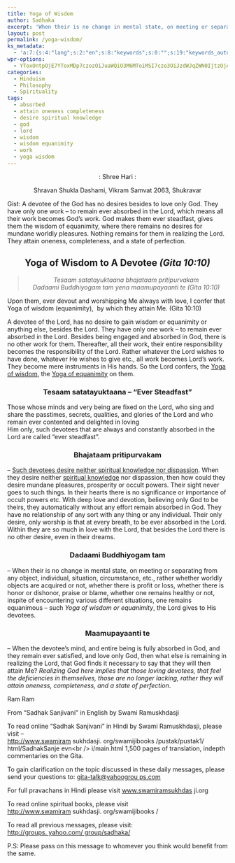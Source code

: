 ```yaml
---
title: Yoga of Wisdom
author: Sadhaka
excerpt: 'When their is no change in mental state, on meeting or separating from any object, individual, situation, circumstance, etc., rather whether worldly objects are acquired or not, whether there is profit or loss, whether there is honor or dishonor, praise or blame, whether one remains healthy or not, inspite of encountering various different situations, one remains equanimous - such Yoga of wisdom or equanimity, the Lord gives to His devotees.'
layout: post
permalink: /yoga-wisdom/
ks_metadata:
  - 'a:7:{s:4:"lang";s:2:"en";s:8:"keywords";s:0:"";s:19:"keywords_autoupdate";s:1:"0";s:11:"description";s:0:"";s:22:"description_autoupdate";s:1:"0";s:5:"title";s:0:"";s:6:"robots";s:12:"index,follow";}'
wpr-options:
  - YToxOntpOjE7YToxMDp7czozOiJuaWQiO3M6MToiMSI7czo3OiJzdWJqZWN0IjtzOjA6IiI7czo4OiJ0ZXh0Ym9keSI7czowOiIiO3M6ODoiaHRtbGJvZHkiO3M6MDoiIjtzOjc6ImRpc2FibGUiO2k6MDtzOjE1OiJub2N1c3RvbWl6YXRpb24iO2k6MTtzOjEyOiJub3Bvc3RzZXJpZXMiO2k6MTtzOjEwOiJodG1sZW5hYmxlIjtpOjE7czoxMjoiYXR0YWNoaW1hZ2VzIjtpOjE7czoyMToic2tpcGFjdGl2ZXN1YnNjcmliZXJzIjtpOjE7fX0=
categories:
  - Hinduism
  - Philosophy
  - Spirituality
tags:
  - absorbed
  - attain oneness completeness
  - desire spiritual knowledge
  - god
  - lord
  - wisdom
  - wisdom equanimity
  - work
  - yoga wisdom
---
```

<p style="text-align: center;">
  : Shree Hari :
</p>

<p style="text-align: center;">
  Shravan Shukla Dashami, Vikram Samvat 2063, Shukravar
</p>

Gist: A devotee of the God has no desires besides to love only God. They have only one work &#8211; to remain ever absorbed in the Lord, which means all their work becomes God&#8217;s work. God makes them ever steadfast, gives them the wisdom of equanimity, where there remains no desires for mundane worldly pleasures. Nothing remains for them in realizing the Lord. They attain oneness, completeness, and a state of perfection.

<h2 style="text-align: center;">
  Yoga of Wisdom to A Devotee<em><strong> (Gita 10:10)</strong></em>
</h2>

> <p style="text-align: center;">
>   <em>Tesaam satatayuktaana bhajataam pritipurvakam</em><br /> <em> Dadaami Buddhiyogam tam yena maamupayaanti te (Gita 10:10)<br /> </em>
> </p>

Upon them, ever devout and worshipping Me always with love, I confer that Yoga of wisdom (equanimity),  by which they attain Me. (Gita 10:10)

A devotee of the Lord, has no desire to gain wisdom or equanimity or anything else, besides the Lord. They have only one work &#8211; to remain ever absorbed in the Lord. Besides being engaged and absorbed in God, there is no other work for them. Thereafter, all their work, their entire responsibility becomes the responsibility of the Lord. Rather whatever the Lord wishes to have done, whatever He wishes to give etc., all work becomes Lord&#8217;s work. They become mere instruments in His hands. So the Lord confers, the [<span style="text-decoration: underline;">Yoga of wisdom</span>][1], the <span style="text-decoration: underline;">Yoga of equanimity</span> on them.

<h3 style="text-align: center;">
  Tesaam satatayuktaana &#8211; &#8220;Ever Steadfast&#8221;
</h3>

Those whose minds and very being are fixed on the Lord, who sing and share the passtimes, secrets, qualities, and glories of the Lord and who remain ever contented and delighted in loving  
Him only, such devotees that are always and constantly absorbed in the Lord are called &#8220;ever steadfast&#8221;.

<h3 style="text-align: center;">
  Bhajataam pritipurvakam
</h3>

&#8211; <span style="text-decoration: underline;">Such devotees desire neither spiritual knowledge nor dispassion</span>. When they desire neither [spiritual knowledge][2] nor dispassion, then how could they desire mundane pleasures, prosperity or occult powers. Their sight never goes to such things. In their hearts there is no significance or importance of occult powers etc. With deep love and devotion, believing only God to be theirs, they automatically without any effort remain absorbed in God. They have no relationship of any sort with any thing or any individual. Their only desire, only worship is that at every breath, to be ever absorbed in the Lord. Within they are so much in love with the Lord, that besides the Lord there is no other desire, even in their dreams.

<h3 style="text-align: center;">
  Dadaami Buddhiyogam tam
</h3>

&#8211; When their is no change in mental state, on meeting or separating from any object, individual, situation, circumstance, etc., rather whether worldly objects are acquired or not, whether there is profit or loss, whether there is honor or dishonor, praise or blame, whether one remains healthy or not, inspite of encountering various different situations, one remains equanimous &#8211; such *Yoga of wisdom or equanimity*, the Lord gives to His devotees.

<h3 style="text-align: center;">
  Maamupayaanti te
</h3>

&#8211; When the devotee&#8217;s mind, and entire being is fully absorbed in God, and they remain ever satisfied, and love only God, then what else is remaining in realizing the Lord, that God finds it necessary to say that they will then attain Me? *Realizing God here implies that those loving devotees, that feel the deficiencies in themselves, those are no longer lacking, rather they will attain oneness, completeness, and a state of perfection*.

Ram Ram

From &#8220;Sadhak Sanjivani&#8221; in English by Swami Ramuskhdasji

To read online &#8220;Sadhak Sanjivani&#8221; in Hindi by Swami Ramuskhdasji, please visit &#8211;  
<a rel="nofollow" href="http://www.swamiramsukhdasji.org/swamijibooks/pustak/pustak1/html/SadhakSanjeevni/main.html" target="_blank">http://www.swamiram sukhdasji. org/swamijibooks /pustak/pustak1/ html/SadhakSanje evn\<br /> i/main.html</a> 1,500 pages of translation, indepth commentaries on the Gita.

To gain clarification on the topic discussed in these daily messages, please send your questions to: <a rel="nofollow" href="http://uk.mc296.mail.yahoo.com/mc/compose?to=gita-talk%40yahoogroups.com" target="_blank">gita-talk@yahoogrou ps.com</a>

For full pravachans in Hindi please visit www.swamiramsukhdas ji.org

To read online spiritual books, please visit  
<a rel="nofollow" href="http://www.swamiramsukhdasji.org/swamijibooks/" target="_blank">http://www.swamiram sukhdasji. org/swamijibooks /</a>

To read all previous messages, please visit:  
<a rel="nofollow" href="http://groups.yahoo.com/group/sadhaka/" target="_blank">http://groups. yahoo.com/ group/sadhaka/</a>

P.S: Please pass on this message to whomever you think would benefit from the same.

 [1]: http://www.philosophyinlife.info/354/yoga-wisdom.htm "Yoga of Wisdom"
 [2]: http://www.philosophyinlife.info/category/spirituality